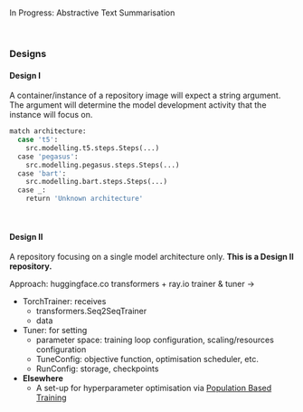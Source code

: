 <br>

In Progress: Abstractive Text Summarisation

<br>

### Designs

#### Design I

A container/instance of a repository image will expect a string argument.  The
argument will determine the model development activity that the instance will focus on.

```bash
match architecture:
  case 't5':
    src.modelling.t5.steps.Steps(...)
  case 'pegasus':
    src.modelling.pegasus.steps.Steps(...)
  case 'bart':
    src.modelling.bart.steps.Steps(...)
  case _:
    return 'Unknown architecture'
```

<br>

#### Design II

A repository focusing on a single model architecture only.  **This is a Design II repository.**

Approach: huggingface.co transformers $+$ ray.io trainer & tuner $\rightarrow$

* TorchTrainer: receives
  * transformers.Seq2SeqTrainer
  * data
* Tuner: for setting
  * parameter space: training loop configuration, scaling/resources configuration
  * TuneConfig: objective function, optimisation scheduler, etc.
  * RunConfig: storage, checkpoints
* **Elsewhere**
  * A set-up for hyperparameter optimisation via [Population Based Training](https://docs.ray.io/en/latest/tune/api/schedulers.html#population-based-training-tune-schedulers-populationbasedtraining) 


<br>
<br>

<br>
<br>

<br>
<br>

<br>
<br>
